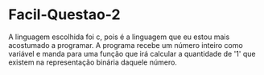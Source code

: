 # Facil-Questao-2
A linguagem escolhida foi c, pois é a linguagem que eu estou mais acostumado a programar.
A programa recebe um número inteiro como variável e manda para uma função que irá calcular 
a quantidade de '1' que existem na representação binária daquele número.

